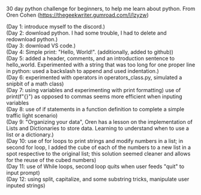 30 day python challenge for beginners, to help me learn about python. From Oren Cohen (https://thegeekwriter.gumroad.com/l/lzyzw)

(Day 1: introduce myself to the discord.)<br>
(Day 2: download python. I had some trouble, I had to delete and redownload python.) <br>
(Day 3: download VS code.) <br>
(Day 4: Simple print: "Hello, World!". (additionally, added to github)) <br>
(Day 5: added a header, comments, and an introduction sentence to hello_world. Experimented with a string that was too long for one proper line in python: 
  used a backslash to append and used indentation.) <br>
(Day 6: experimented with operators in operators_class.py, simulated a snipbit of a math class) <br>
(Day 7: using variables and experimenting with print formatting)  use of print(f"{}") as opposed to commas seems more efficient when inputing variables <br>
(Day 8: use of if statements in a function definition to complete a simple traffic light scenario) <br>
(Day 9: "Organizing your data", Oren has a lesson on the implementation of Lists and Dictionaries to store data. Learning 
  to understand when to use a list or a dictionary.) <br>
(Day 10: use of for loops to print strings and modify numbers in a list; in second for loop, I added the cube of each of 
  the numbers to a new list in a spot respective to the original list; this solution seemed cleaner and allows for the reuse of the cubed numbers) <br>
(Day 11: use of While loops, second loop quits when user feeds "quit" to input prompt) <br>
(Day 12: using split, capitalize, and some substring tricks, manipulate user inputed strings) <br>